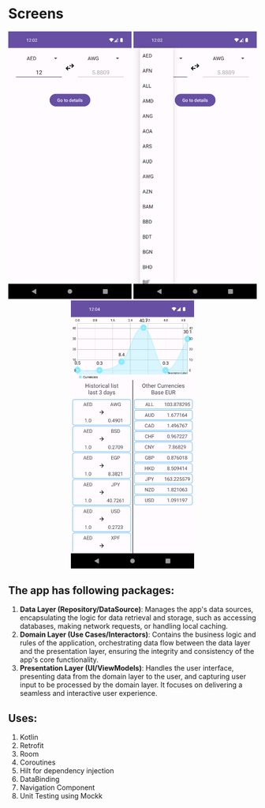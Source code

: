 # Screens

<p align="center">
    <img src="p1.png" width="250"/>
    <img src="p2.png" width="250"/>
    <img src="p3.png" width="250"/>
</p>

## The app has following packages:
1. **Data Layer (Repository/DataSource)**: Manages the app's data sources, encapsulating the logic for data retrieval and storage, such as accessing databases, making network requests, or handling local caching.
2. **Domain Layer (Use Cases/Interactors)**: Contains the business logic and rules of the application, orchestrating data flow between the data layer and the presentation layer, ensuring the integrity and consistency of the app's core functionality.
3. **Presentation Layer (UI/ViewModels)**: Handles the user interface, presenting data from the domain layer to the user, and capturing user input to be processed by the domain layer. It focuses on delivering a seamless and interactive user experience.

## Uses:
1. Kotlin
2. Retrofit
3. Room
4. Coroutines
5. Hilt for dependency injection
6. DataBinding
7. Navigation Component
8. Unit Testing using Mockk
<br>